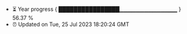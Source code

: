 - ⏳ Year progress { ████████████████▁▁▁▁▁▁▁▁▁▁▁▁▁▁ } 56.37 %
- ⏰ Updated on Tue, 25 Jul 2023 18:20:24 GMT

